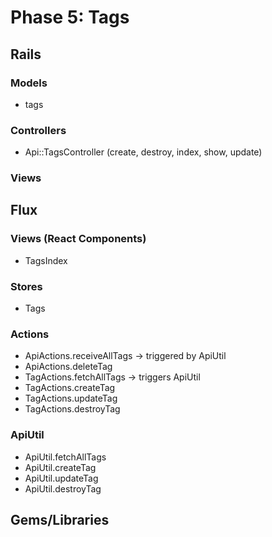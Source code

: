 # Phase 5: Tags

## Rails
### Models
* tags

### Controllers
* Api::TagsController (create, destroy, index, show, update)

### Views

## Flux
### Views (React Components)
* TagsIndex

### Stores
* Tags

### Actions
* ApiActions.receiveAllTags -> triggered by ApiUtil
* ApiActions.deleteTag
* TagActions.fetchAllTags -> triggers ApiUtil
* TagActions.createTag
* TagActions.updateTag
* TagActions.destroyTag

### ApiUtil
* ApiUtil.fetchAllTags
* ApiUtil.createTag
* ApiUtil.updateTag
* ApiUtil.destroyTag

## Gems/Libraries
